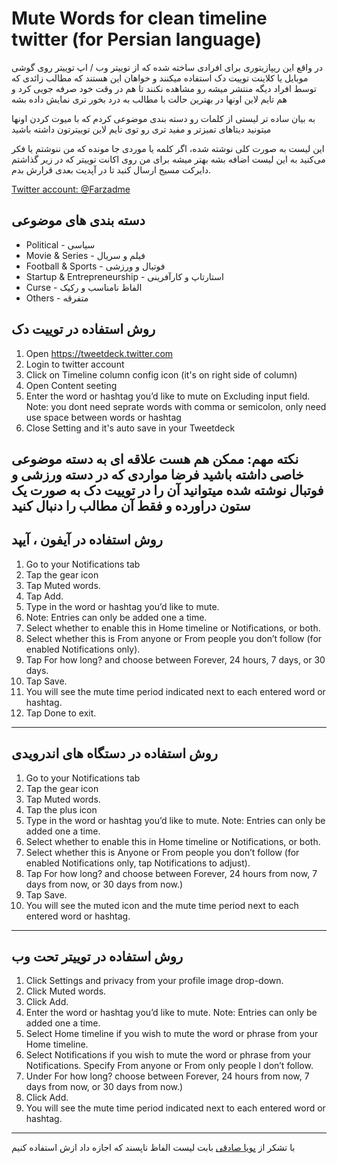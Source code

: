 ﻿# Mute Words for clean timeline twitter (for Persian language)
در واقع این ریپازیتوری برای افرادی ساخته شده که از توییتر وب / اپ توییتر روی گوشی موبایل یا کلاینت توییت دک استفاده میکنند و خواهان این هستند که مطالب زائدی که توسط افراد دیگه منتشر میشه رو مشاهده نکنند تا هم در وقت خود صرفه جویی کرد و هم تایم لاین اونها در بهترین حالت با مطالب به درد بخور تری نمایش داده بشه

به بیان ساده تر لیستی از کلمات رو دسته بندی موضوعی کردم که با میوت کردن اونها میتونید دیتاهای تمیزتر و مفید تری رو توی تایم لاین توییترتون داشته باشید

این لیست به صورت کلی نوشته شده، اگر کلمه یا موردی جا مونده که من ننوشتم یا فکر می‌کنید به این لیست اضافه بشه بهتر میشه برای من روی اکانت توییتر که در زیر گذاشتم دایرکت مسیج ارسال کنید تا در آپدیت بعدی قرارش بدم.

[Twitter account: @Farzadme](https://twitter.com/farzadme)

## دسته بندی های موضوعی
  - Political - سیاسی
  - Movie & Series - فیلم و سریال
  - Football & Sports - فوتبال و ورزشی
  - Startup & Entrepreneurship - استارتاپ و کارآفرینی
  - Curse - الفاظ نامناسب و رکیک
  - Others - متفرقه


## روش استفاده در توییت دک
1. Open https://tweetdeck.twitter.com
2. Login to twitter account
3. Click on Timeline column config icon (it's on right side of column)
4. Open Content seeting
5. Enter the word or hashtag you’d like to mute on Excluding input field.
Note: you dont need seprate words with comma or semicolon, only need use space between words or hashtag
6. Close Setting and it's auto save in your Tweetdeck

نکته مهم: ممکن هم هست علاقه ای به دسته موضوعی خاصی داشته باشید فرضا مواردی که در دسته ورزشی و فوتبال نوشته شده میتوانید آن را در توییت دک به صورت یک ستون دراورده و فقط آن مطالب را دنبال کنید
-------------------------------------------------------------------

## روش استفاده در آیفون ، آیپد
1. Go to your Notifications tab 
2. Tap the gear icon 
3. Tap Muted words.
4. Tap Add.
5. Type in the word or hashtag you’d like to mute.
6. Note: Entries can only be added one a time.
7. Select whether to enable this in Home timeline or Notifications, or both.
8. Select whether this is From anyone or From people you don’t follow (for enabled Notifications only).
9. Tap For how long? and choose between Forever, 24 hours, 7 days, or 30 days.
10. Tap Save.
11. You will see the mute time period indicated next to each entered word or hashtag.
12. Tap Done to exit.

-------------------------------------------------------------------

## روش استفاده در دستگاه های اندرویدی
1. Go to your Notifications tab 
2. Tap the gear icon 
3. Tap Muted words.
4. Tap the plus icon 
5. Type in the word or hashtag you’d like to mute.
Note: Entries can only be added one a time.
6. Select whether to enable this in Home timeline or Notifications, or both.
7. Select whether this is Anyone or From people you don’t follow (for enabled Notifications only, tap Notifications to adjust).
8. Tap For how long? and choose between Forever, 24 hours from now, 7 days from now, or 30 days from now.)
9. Tap Save.
10. You will see the muted icon  and the mute time period next to each entered word or hashtag.

-------------------------------------------------------------------

## روش استفاده در توییتر تحت وب
1. Click Settings and privacy from your profile image drop-down.
2. Click Muted words.
3. Click Add. 
4. Enter the word or hashtag you’d like to mute.
Note: Entries can only be added one a time.
5. Select Home timeline if you wish to mute the word or phrase from your Home timeline.
6. Select Notifications if you wish to mute the word or phrase from your Notifications.
Specify From anyone or From only people I don’t follow.
7. Under For how long? choose between Forever, 24 hours from now, 7 days from now, or 30 days from now.)
8. Click Add.
9. You will see the mute time period indicated next to each entered word or hashtag.

-------------------------------------------------------------------

با تشکر از [پویا صادقی](https://github.com/saadeghi) بابت لیست الفاظ ناپسند که اجازه داد ازش استفاده کنیم
